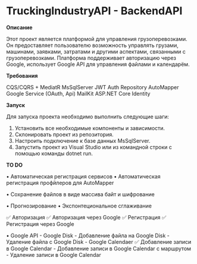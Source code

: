 # TruckingIndustryAPI - BackendAPI

**Описание**

Этот проект является платформой для управления грузоперевозками. Он предоставляет пользователю возможность управлять грузами, машинами, заявками, затратами и другими аспектами, связанными с грузоперевозками. Платформа поддерживает авторизацию через Google, использует Google API для управления файлами и календарём.

**Требования**

CQS/CQRS + MediatR
MsSqlServer
JWT Auth
Repository
AutoMapper
Google Service (OAuth, Api)
MailKit
ASP.NET Core Identity

**Запуск**

Для запуска проекта необходимо выполнить следующие шаги:

1. Установить все необходимые компоненты и зависимости.
2. Склонировать проект из репозитория.
3. Настроить подключение к базе данных MsSqlServer.
4. Запустить проект из Visual Studio или из командной строки с помощью команды dotnet run.


**TO DO**

• Автоматическая регистрация сервисов
• Автоматическая регистрация профйлеров для AutoMapper

• Сохранение файлов в виде массива байт и шифрование

• Прогнозирование 
	• Экспонтециональное сглаживание

✅ Авторизация
	✅ Авторизация через Google
✅ Регистрация
	✅ Регистрация через Google

• Google API
	- Google Disk
		- Добавление файла на Google Disk
		- Удаление файла с Google Disk
	- Google Calendaer
	 	✅ Добавление записи в Google Calendar
		- Добавление записи в Google Calendar с маршрутом 
		- Удаление записи в Google Calendar


